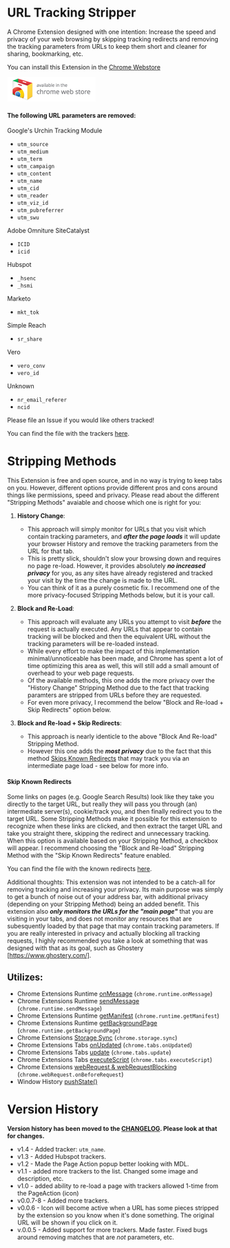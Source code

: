 # URL Tracking Stripper

A Chrome Extension designed with one intention: Increase the speed and privacy of your web browsing by skipping tracking redirects and removing the tracking parameters from URLs to keep them short and cleaner for sharing, bookmarking, etc.

You can install this Extension in the [Chrome Webstore][store]

[![Chrome Webstore](webstore_badge.png)][store]


#### The following URL parameters are removed:
Google's Urchin Tracking Module
- `utm_source`
- `utm_medium`
- `utm_term`
- `utm_campaign`
- `utm_content`
- `utm_name`
- `utm_cid`
- `utm_reader`
- `utm_viz_id`
- `utm_pubreferrer`
- `utm_swu`

Adobe Omniture SiteCatalyst
- `ICID`
- `icid`

Hubspot
- `_hsenc`
- `_hsmi`

Marketo
- `mkt_tok`

Simple Reach
- `sr_share`

Vero
- `vero_conv`
- `vero_id`

Unknown
- `nr_email_referer`
- `ncid`

Please file an Issue if you would like others tracked!

You can find the file with the trackers [here](https://github.com/newhouse/url-tracking-stripper/blob/master/extension/trackers.js).

# Stripping Methods
This Extension is free and open source, and in no way is trying to keep tabs on you. However,
different options provide different pros and cons around things like
permissions, speed and privacy. Please read about the different "Stripping Methods" avaiable
and choose which one is right for you:

1) __History Change__:
   - This approach will simply monitor for URLs that you visit which contain tracking parameters, and __*after the page loads*__ it will update your browser History and remove the tracking parameters from the URL for that tab.
   - This is pretty slick, shouldn't slow your browsing down and requires no page re-load. However, it provides absolutely __*no increased privacy*__ for you, as any sites have already registered and tracked your visit by the time the change is made to the URL.
   - You can think of it as a purely cosmetic fix. I recommend one of the more privacy-focused Stripping Methods below, but it is your call.

2) __Block and Re-Load__:
   - This approach will evaluate any URLs you attempt to visit __*before*__ the request is actually executed. Any URLs that appear to contain tracking will be blocked and then the equivalent URL without the tracking parameters will be re-loaded instead.
   - While every effort to make the impact of this implementation minimal/unnoticeable has been made, and Chrome has spent a lot of time optimizing this area as well, this will still add a small amount of overhead to your web page requests.
   - Of the available methods, this one adds the more privacy over the "History Change" Stripping Method due to the fact that tracking paramters are stripped from URLs before they are requested.
   - For even more privacy, I recommend the below "Block and Re-load + Skip Redirects" option below.

3) __Block and Re-load + Skip Redirects__:
   - This approach is nearly identicle to the above "Block And Re-load" Stripping Method.
   - However this one adds the __*most privacy*__ due to the fact that this method [Skips Known Redirects](#skip-known-redirects) that may track you via an intermediate page load - see below for more info.


#### Skip Known Redirects
Some links on pages (e.g. Google Search Results) look like they take you directly to the target URL, but really they will pass you through (an) intermediate server(s), cookie/track you, and then finally redirect you to the target URL. Some Stripping Methods make it possible for this extension to recognize when these links are clicked, and then extract the target URL and take you straight there, skipping the redirect and unnecessary tracking. When this option is available based on your Stripping Method, a checkbox will appear. I recommend choosing the "Block and Re-load" Stripping Method with the "Skip Known Redirects" feature enabled.

You can find the file with the known redirects [here](https://github.com/newhouse/url-tracking-stripper/blob/master/extension/redirects.js).

Additional thoughts: This extension was not intended to be a catch-all for removing tracking and increasing your privacy.
Its main purpose was simply to get a bunch of noise out of your address bar, with additional privacy (depending on your
Stripping Method) being an added benefit. This extension also __*only monitors the URLs for the "main page"*__ that you are
visiting in your tabs, and does not monitor any resources that are subesquently loaded by that page that may contain
tracking parameters. If you are really interested in privacy and actually blocking all tracking requests, I highly
recommended you take a look at something that was designed with that as its goal, such as Ghostery [https://www.ghostery.com/].


## Utilizes:
- Chrome Extensions Runtime [onMessage](https://developer.chrome.com/extensions/runtime#event-onMessage) (`chrome.runtime.onMessage`)
- Chrome Extensions Runtime [sendMessage](https://developer.chrome.com/extensions/runtime#method-sendMessage) (`chrome.runtime.sendMessage`)
- Chrome Extensions Runtime [getManifest](https://developer.chrome.com/extensions/runtime#method-getManifest) (`chrome.runtime.getManifest`)
- Chrome Extensions Runtime [getBackgroundPage](https://developer.chrome.com/extensions/runtime#method-getBackgroundPage) (`chrome.runtime.getBackgroundPage`)
- Chrome Extensions [Storage Sync](https://developer.chrome.com/extensions/storage) (`chrome.storage.sync`)
- Chrome Extensions Tabs [onUpdated](https://developer.chrome.com/extensions/tabs#event-onUpdated) (`chrome.tabs.onUpdated`)
- Chrome Extensions Tabs [update](https://developer.chrome.com/extensions/tabs#method-update) (`chrome.tabs.update`)
- Chrome Extensions Tabs [executeScript](https://developer.chrome.com/extensions/tabs#method-executeScript) (`chrome.tabs.executeScript`)
- Chrome Extensions [webRequest & webRequestBlocking](https://developer.chrome.com/extensions/webRequest) (`chrome.webRequest.onBeforeRequest`)
- Window History [pushState()](https://developer.mozilla.org/en-US/docs/Web/API/History_API#The_pushState()_method)


# Version History
__Version history has been moved to the [CHANGELOG](https://github.com/newhouse/url-tracking-stripper/blob/master/CHANGELOG.md). Please look at that for changes.__
- v1.4 - Added tracker: `utm_name`.
- v1.3 - Added Hubspot trackers.
- v1.2 - Made the Page Action popup better looking with MDL.
- v1.1 - added more trackers to the list. Changed some image and description, etc.
- v1.0 - added ability to re-load a page with trackers allowed 1-time from the PageAction (icon)
- v0.0.7-8 - Added more trackers.
- v0.0.6 - Icon will become active when a URL has some pieces stripped by the extension so you know when it's done something. The original URL will be shown if you click on it.
- v.0.0.5 - Added support for more trackers. Made faster. Fixed bugs around removing matches that are *not* parameters, etc.

[store]: https://chrome.google.com/webstore/detail/url-tracking-stripper/flnagcobkfofedknnnmofijmmkbgfamf
